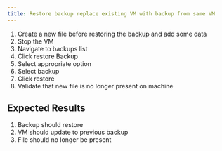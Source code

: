 ```yaml
---
title: Restore backup replace existing VM with backup from same VM
---
```

1. Create a new file before restoring the backup and add some data
1. Stop the VM
1. Navigate to backups list
1. Click restore Backup
1. Select appropriate option
1. Select backup
1. Click restore
1. Validate that new file is no longer present on machine

## Expected Results
1. Backup should restore
1. VM should update to previous backup
1. File should no longer be present